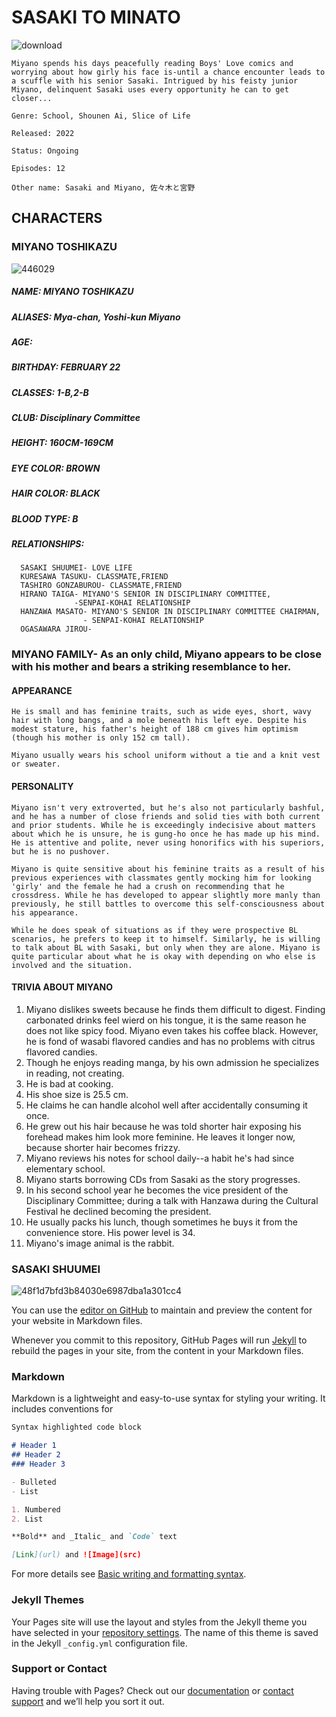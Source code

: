 # SASAKI TO MINATO


![download](https://user-images.githubusercontent.com/102715509/161361018-de6edc63-db51-4545-8280-253d6e21ea0a.jpg)

`Miyano spends his days peacefully reading Boys' Love comics and worrying about how girly his face is-until a chance encounter leads to a scuffle with his senior Sasaki. Intrigued by his feisty junior Miyano, delinquent Sasaki uses every opportunity he can to get closer...`

`Genre: School, Shounen Ai, Slice of Life`

`Released: 2022`

`Status: Ongoing`

`Episodes: 12`

`Other name: Sasaki and Miyano, 佐々木と宮野`

## **CHARACTERS**

### MIYANO TOSHIKAZU
![446029](https://user-images.githubusercontent.com/102715509/161360075-757e1a14-9ced-421a-b774-851a56039759.jpg)

##### NAME: MIYANO TOSHIKAZU

##### ALIASES: Mya-chan, Yoshi-kun Miyano

##### AGE:

##### BIRTHDAY: FEBRUARY 22

##### CLASSES: 1-B,2-B

##### CLUB: Disciplinary Committee

##### HEIGHT: 160CM-169CM

##### EYE COLOR: BROWN

##### HAIR COLOR: BLACK

##### BLOOD TYPE: B

##### RELATIONSHIPS:   
      SASAKI SHUUMEI- LOVE LIFE
      KURESAWA TASUKU- CLASSMATE,FRIEND
      TASHIRO GONZABUROU- CLASSMATE,FRIEND
      HIRANO TAIGA- MIYANO'S SENIOR IN DISCIPLINARY COMMITTEE,
                  -SENPAI-KOHAI RELATIONSHIP
      HANZAWA MASATO- MIYANO'S SENIOR IN DISCIPLINARY COMMITTEE CHAIRMAN,
                    - SENPAI-KOHAI RELATIONSHIP
      OGASAWARA JIROU-
      
### MIYANO FAMILY- As an only child, Miyano appears to be close with his mother and bears a striking resemblance to her.

#### APPEARANCE 

`He is small and has feminine traits, such as wide eyes, short, wavy hair with long bangs, and a mole beneath his left eye. Despite his modest stature, his father's height of 188 cm gives him optimism (though his mother is only 152 cm tall).`

`Miyano usually wears his school uniform without a tie and a knit vest or sweater.`

#### PERSONALITY

`Miyano isn't very extroverted, but he's also not particularly bashful, and he has a number of close friends and solid ties with both current and prior students. While he is exceedingly indecisive about matters about which he is unsure, he is gung-ho once he has made up his mind. He is attentive and polite, never using honorifics with his superiors, but he is no pushover.`

`Miyano is quite sensitive about his feminine traits as a result of his previous experiences with classmates gently mocking him for looking 'girly' and the female he had a crush on recommending that he crossdress. While he has developed to appear slightly more manly than previously, he still battles to overcome this self-consciousness about his appearance.`

`While he does speak of situations as if they were prospective BL scenarios, he prefers to keep it to himself. Similarly, he is willing to talk about BL with Sasaki, but only when they are alone. Miyano is quite particular about what he is okay with depending on who else is involved and the situation.`

#### TRIVIA ABOUT MIYANO

   1. Miyano dislikes sweets because he finds them difficult to digest. Finding carbonated drinks feel wierd on his tongue, it is the same reason he does not like spicy food. Miyano even takes his coffee black. However, he is fond of wasabi flavored candies and has no problems with citrus flavored candies. 
   2. Though he enjoys reading manga, by his own admission he specializes in reading, not creating.
   3. He is bad at cooking.
   4. His shoe size is 25.5 cm.
   5. He claims he can handle alcohol well after accidentally consuming it once.
   6. He grew out his hair because he was told shorter hair exposing his forehead makes him look more feminine. He leaves it longer now, because shorter hair becomes frizzy.
   7. Miyano reviews his notes for school daily--a habit he's had since elementary school.
   8. Miyano starts borrowing CDs from Sasaki as the story progresses.
   9. In his second school year he becomes the vice president of the Disciplinary Committee; during a talk with Hanzawa during the Cultural Festival he declined becoming the president.
   10. He usually packs his lunch, though sometimes he buys it from the convenience store.
His power level is 34.
   11. Miyano's image animal is the rabbit.



### SASAKI SHUUMEI

![48f1d7bfd3b84030e6987dba1a301cc4](https://user-images.githubusercontent.com/102715509/161360930-f8594b54-5df4-4eb5-a192-72fe9a344f56.jpg)





You can use the [editor on GitHub](https://github.com/h-rivera22/h-rivera22/edit/main/README.md) to maintain and preview the content for your website in Markdown files.

Whenever you commit to this repository, GitHub Pages will run [Jekyll](https://jekyllrb.com/) to rebuild the pages in your site, from the content in your Markdown files.

### Markdown

Markdown is a lightweight and easy-to-use syntax for styling your writing. It includes conventions for

```markdown
Syntax highlighted code block

# Header 1
## Header 2
### Header 3

- Bulleted
- List

1. Numbered
2. List

**Bold** and _Italic_ and `Code` text

[Link](url) and ![Image](src)
```

For more details see [Basic writing and formatting syntax](https://docs.github.com/en/github/writing-on-github/getting-started-with-writing-and-formatting-on-github/basic-writing-and-formatting-syntax).

### Jekyll Themes

Your Pages site will use the layout and styles from the Jekyll theme you have selected in your [repository settings](https://github.com/h-rivera22/h-rivera22/settings/pages). The name of this theme is saved in the Jekyll `_config.yml` configuration file.

### Support or Contact

Having trouble with Pages? Check out our [documentation](https://docs.github.com/categories/github-pages-basics/) or [contact support](https://support.github.com/contact) and we’ll help you sort it out.
